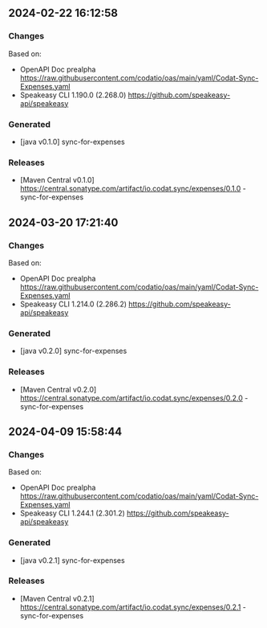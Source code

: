 

## 2024-02-22 16:12:58
### Changes
Based on:
- OpenAPI Doc prealpha https://raw.githubusercontent.com/codatio/oas/main/yaml/Codat-Sync-Expenses.yaml
- Speakeasy CLI 1.190.0 (2.268.0) https://github.com/speakeasy-api/speakeasy
### Generated
- [java v0.1.0] sync-for-expenses
### Releases
- [Maven Central v0.1.0] https://central.sonatype.com/artifact/io.codat.sync/expenses/0.1.0 - sync-for-expenses

## 2024-03-20 17:21:40
### Changes
Based on:
- OpenAPI Doc prealpha https://raw.githubusercontent.com/codatio/oas/main/yaml/Codat-Sync-Expenses.yaml
- Speakeasy CLI 1.214.0 (2.286.2) https://github.com/speakeasy-api/speakeasy
### Generated
- [java v0.2.0] sync-for-expenses
### Releases
- [Maven Central v0.2.0] https://central.sonatype.com/artifact/io.codat.sync/expenses/0.2.0 - sync-for-expenses

## 2024-04-09 15:58:44
### Changes
Based on:
- OpenAPI Doc prealpha https://raw.githubusercontent.com/codatio/oas/main/yaml/Codat-Sync-Expenses.yaml
- Speakeasy CLI 1.244.1 (2.301.2) https://github.com/speakeasy-api/speakeasy
### Generated
- [java v0.2.1] sync-for-expenses
### Releases
- [Maven Central v0.2.1] https://central.sonatype.com/artifact/io.codat.sync/expenses/0.2.1 - sync-for-expenses